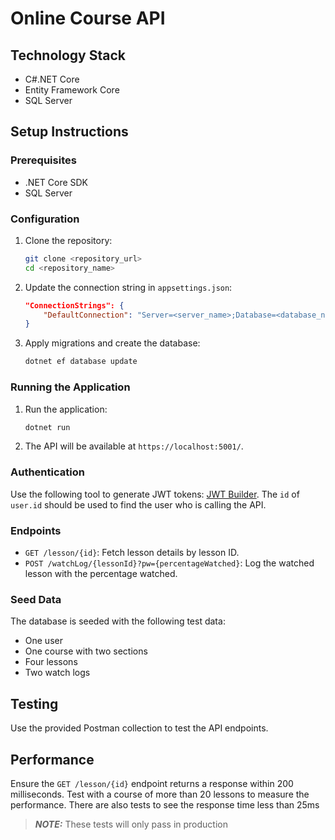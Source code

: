 ﻿# Online Course API

## Technology Stack
- C#.NET Core
- Entity Framework Core
- SQL Server

## Setup Instructions

### Prerequisites
- .NET Core SDK
- SQL Server

### Configuration
1. Clone the repository:
    ```bash
    git clone <repository_url>
    cd <repository_name>
    ```

2. Update the connection string in `appsettings.json`:
    ```json
    "ConnectionStrings": {
        "DefaultConnection": "Server=<server_name>;Database=<database_name>;User Id=<user_id>;Password=<password>;"
    }
    ```

3. Apply migrations and create the database:
    ```bash
    dotnet ef database update
    ```

### Running the Application
1. Run the application:
    ```bash
    dotnet run
    ```

2. The API will be available at `https://localhost:5001/`.

### Authentication
Use the following tool to generate JWT tokens: [JWT Builder](http://jwtbuilder.jamiekurtz.com/). The `id` of `user.id` should be used to find the user who is calling the API.

### Endpoints
- `GET /lesson/{id}`: Fetch lesson details by lesson ID.
- `POST /watchLog/{lessonId}?pw={percentageWatched}`: Log the watched lesson with the percentage watched.

### Seed Data
The database is seeded with the following test data:
- One user
- One course with two sections
- Four lessons
- Two watch logs

## Testing
Use the provided Postman collection to test the API endpoints.

## Performance
Ensure the `GET /lesson/{id}` endpoint returns a response within 200 milliseconds. Test with a course of more than 20 lessons to measure the performance.
There are also tests to see the response time less than 25ms

> **_NOTE:_** These tests will only pass in production

